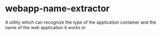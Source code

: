 # webapp-name-extractor
A utility which can recognize the type of the application container and the name of the web application it works in
